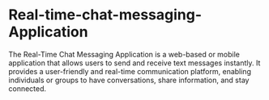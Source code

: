 # Real-time-chat-messaging-Application
The Real-Time Chat Messaging Application is a web-based or mobile application that allows users to send and receive text messages instantly. It provides a user-friendly and real-time communication platform, enabling individuals or groups to have conversations, share information, and stay connected.
